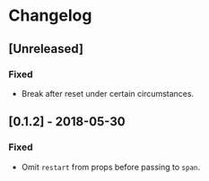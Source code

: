 # Changelog

## [Unreleased]

### Fixed

- Break after reset under certain circumstances.

## [0.1.2] - 2018-05-30

### Fixed

- Omit `restart` from props before passing to `span`.
